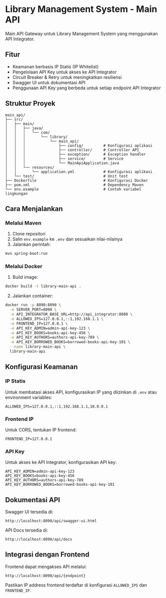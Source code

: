 # Library Management System - Main API

Main API Gateway untuk Library Management System yang menggunakan API Integrator.

## Fitur

- Keamanan berbasis IP Statis (IP Whitelist)
- Pengelolaan API Key untuk akses ke API Integrator
- Circuit Breaker & Retry untuk meningkatkan resiliensi
- Swagger UI untuk dokumentasi API
- Penggunaan API Key yang berbeda untuk setiap endpoint API Integrator

## Struktur Proyek

```
main_api/
├── src/
│   ├── main/
│   │   ├── java/
│   │   │   └── com/
│   │   │       └── library/
│   │   │           └── main_api/
│   │   │               ├── config/         # Konfigurasi aplikasi
│   │   │               ├── controller/     # Controller API 
│   │   │               ├── exception/      # Exception handler
│   │   │               ├── service/        # Service
│   │   │               └── MainApiApplication.java
│   │   └── resources/
│   │       └── application.yml             # Konfigurasi aplikasi
│   └── test/                               # Unit test
├── Dockerfile                              # Konfigurasi Docker
├── pom.xml                                 # Dependency Maven
└── env.example                             # Contoh variabel lingkungan
```

## Cara Menjalankan

### Melalui Maven

1. Clone repositori
2. Salin `env.example` ke `.env` dan sesuaikan nilai-nilainya
3. Jalankan perintah:

```bash
mvn spring-boot:run
```

### Melalui Docker

1. Build image:

```bash
docker build -t library-main-api .
```

2. Jalankan container:

```bash
docker run -p 8090:8090 \
  -e SERVER_PORT=8090 \
  -e API_INTEGRATOR_BASE_URL=http://api_integrator:8080 \
  -e ALLOWED_IPS=127.0.0.1,::1,192.168.1.1 \
  -e FRONTEND_IP=127.0.0.1 \
  -e API_KEY_ADMIN=admin-api-key-123 \
  -e API_KEY_BOOKS=books-api-key-456 \
  -e API_KEY_AUTHORS=authors-api-key-789 \
  -e API_KEY_BORROWED_BOOKS=borrowed-books-api-key-101 \
  --name library-main-api \
  library-main-api
```

## Konfigurasi Keamanan

### IP Statis

Untuk membatasi akses API, konfigurasikan IP yang diizinkan di `.env` atau environment variables:

```
ALLOWED_IPS=127.0.0.1,::1,192.168.1.1,10.0.0.1
```

### Frontend IP

Untuk CORS, tentukan IP frontend:

```
FRONTEND_IP=127.0.0.1
```

### API Key

Untuk akses ke API Integrator, konfigurasikan API key:

```
API_KEY_ADMIN=admin-api-key-123
API_KEY_BOOKS=books-api-key-456
API_KEY_AUTHORS=authors-api-key-789
API_KEY_BORROWED_BOOKS=borrowed-books-api-key-101
```

## Dokumentasi API

Swagger UI tersedia di:

```
http://localhost:8090/api/swagger-ui.html
```

API Docs tersedia di:

```
http://localhost:8090/api/docs
```

## Integrasi dengan Frontend

Frontend dapat mengakses API melalui:

```
http://localhost:8090/api/{endpoint}
```

Pastikan IP address frontend terdaftar di konfigurasi `ALLOWED_IPS` dan `FRONTEND_IP`. 